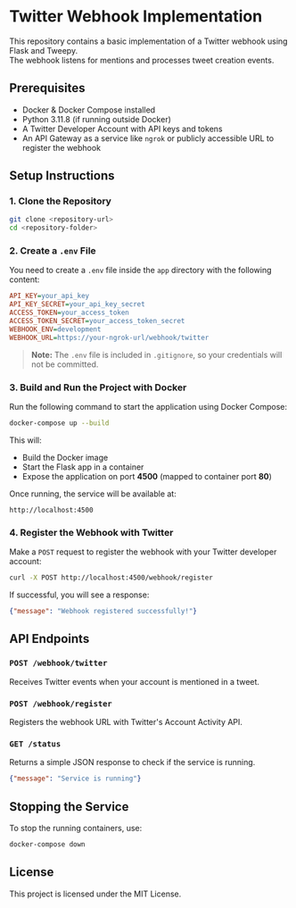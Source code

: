 # Twitter Webhook Implementation

This repository contains a basic implementation of a Twitter webhook using Flask and Tweepy.  
The webhook listens for mentions and processes tweet creation events.

## Prerequisites

- Docker & Docker Compose installed
- Python 3.11.8 (if running outside Docker)
- A Twitter Developer Account with API keys and tokens
- An API Gateway as a service like `ngrok` or publicly accessible URL to register the webhook

## Setup Instructions

### 1. Clone the Repository

```sh
git clone <repository-url>
cd <repository-folder>
```

### 2. Create a `.env` File

You need to create a `.env` file inside the `app` directory with the following content:

```ini
API_KEY=your_api_key
API_KEY_SECRET=your_api_key_secret
ACCESS_TOKEN=your_access_token
ACCESS_TOKEN_SECRET=your_access_token_secret
WEBHOOK_ENV=development
WEBHOOK_URL=https://your-ngrok-url/webhook/twitter
```

> **Note:** The `.env` file is included in `.gitignore`, so your credentials will not be committed.

### 3. Build and Run the Project with Docker

Run the following command to start the application using Docker Compose:

```sh
docker-compose up --build
```

This will:
- Build the Docker image
- Start the Flask app in a container
- Expose the application on port **4500** (mapped to container port **80**)

Once running, the service will be available at:

```
http://localhost:4500
```

### 4. Register the Webhook with Twitter

Make a `POST` request to register the webhook with your Twitter developer account:

```sh
curl -X POST http://localhost:4500/webhook/register
```

If successful, you will see a response:

```json
{"message": "Webhook registered successfully!"}
```

## API Endpoints

### `POST /webhook/twitter`
Receives Twitter events when your account is mentioned in a tweet.

### `POST /webhook/register`
Registers the webhook URL with Twitter's Account Activity API.

### `GET /status`
Returns a simple JSON response to check if the service is running.

```json
{"message": "Service is running"}
```

## Stopping the Service

To stop the running containers, use:

```sh
docker-compose down
```

## License
This project is licensed under the MIT License.

